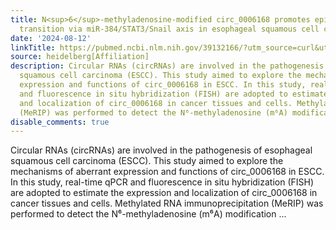 ```yaml
---
title: N<sup>6</sup>-methyladenosine-modified circ_0006168 promotes epithelial mesenchymal
  transition via miR-384/STAT3/Snail axis in esophageal squamous cell carcinoma
date: '2024-08-12'
linkTitle: https://pubmed.ncbi.nlm.nih.gov/39132166/?utm_source=curl&utm_medium=rss&utm_campaign=pubmed-2&utm_content=1FakS-2QOkCT8HsMOQP1bCRQ4YzyumYOmxmF0moLsQ3dFB1E9V&fc=20220326224207&ff=20240812184112&v=2.18.0.post9+e462414
source: heidelberg[Affiliation]
description: Circular RNAs (circRNAs) are involved in the pathogenesis of esophageal
  squamous cell carcinoma (ESCC). This study aimed to explore the mechanisms of aberrant
  expression and functions of circ_0006168 in ESCC. In this study, real-time qPCR
  and fluorescence in situ hybridization (FISH) are adopted to estimate the expression
  and localization of circ_0006168 in cancer tissues and cells. Methylated RNA immunoprecipitation
  (MeRIP) was performed to detect the N⁶-methyladenosine (m⁶A) modification ...
disable_comments: true
---
```

Circular RNAs (circRNAs) are involved in the pathogenesis of esophageal squamous cell carcinoma (ESCC). This study aimed to explore the mechanisms of aberrant expression and functions of circ_0006168 in ESCC. In this study, real-time qPCR and fluorescence in situ hybridization (FISH) are adopted to estimate the expression and localization of circ_0006168 in cancer tissues and cells. Methylated RNA immunoprecipitation (MeRIP) was performed to detect the N⁶-methyladenosine (m⁶A) modification ...